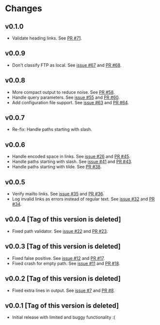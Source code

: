 # Changes

## v0.1.0

- Validate heading links. See [PR #71](https://github.com/Youssef1313/markdown-links-verifier/pull/71).

## v0.0.9

- Don't classify FTP as local. See [issue #67](https://github.com/Youssef1313/markdown-links-verifier/issues/67) and [PR #68](https://github.com/Youssef1313/markdown-links-verifier/pull/68).

## v0.0.8

- More compact output to reduce noise. See [PR #58](https://github.com/Youssef1313/markdown-links-verifier/pull/58).
- Handle query parameters. See [issue #55](https://github.com/Youssef1313/markdown-links-verifier/issues/55) and [PR #60](https://github.com/Youssef1313/markdown-links-verifier/pull/60).
- Add configuration file support. See [issue #63](https://github.com/Youssef1313/markdown-links-verifier/issues/63) and [PR #64](https://github.com/Youssef1313/markdown-links-verifier/pull/64).

## v0.0.7

- Re-fix: Handle paths starting with slash.

## v0.0.6

- Handle encoded space in links. See [issue #26](https://github.com/Youssef1313/markdown-links-verifier/issues/26) and [PR #45](https://github.com/Youssef1313/markdown-links-verifier/pull/45).
- Handle paths starting with slash. See [issue #41](https://github.com/Youssef1313/markdown-links-verifier/issues/41) and [PR #43](https://github.com/Youssef1313/markdown-links-verifier/pull/43).
- Handle paths starting with tilde. See [PR #38](https://github.com/Youssef1313/markdown-links-verifier/pull/38).

## v0.0.5

- Verify mailto links. See [issue #35](https://github.com/Youssef1313/markdown-links-verifier/issues/35) and [PR #36](https://github.com/Youssef1313/markdown-links-verifier/pull/36).
- Log invalid links as errors instead of regular text. See [issue #32](https://github.com/Youssef1313/markdown-links-verifier/issues/32) and [PR #34](https://github.com/Youssef1313/markdown-links-verifier/pull/34).

## v0.0.4 \[Tag of this version is deleted]

- Fixed path validator. See [issue #22](https://github.com/Youssef1313/markdown-links-verifier/issues/22) and [PR #23](https://github.com/Youssef1313/markdown-links-verifier/pull/23).

## v0.0.3 \[Tag of this version is deleted]

- Fixed false positive. See [issue #12](https://github.com/Youssef1313/markdown-links-verifier/issues/12) and [PR #17](https://github.com/Youssef1313/markdown-links-verifier/pull/17).
- Fixed crash for empty path. See [issue #11](https://github.com/Youssef1313/markdown-links-verifier/issues/11) and [PR #18](https://github.com/Youssef1313/markdown-links-verifier/pull/18).

## v0.0.2 \[Tag of this version is deleted]

- Fixed extra lines in output. See [issue #7](https://github.com/Youssef1313/markdown-links-verifier/issues/7) and [PR #8](https://github.com/Youssef1313/markdown-links-verifier/pull/8).

## v0.0.1 \[Tag of this version is deleted]

- Initial release with limited and buggy functionality :(
